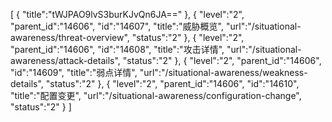 [
	{
		"title":"tWJPAO9lvS3burKJvQn6JA=="
	},
	{
		"level":"2",
		"parent_id":"14606",
		"id":"14607",
		"title":"威胁概览",
		"url":"/situational-awareness/threat-overview",
		"status":"2"
	},
	{
		"level":"2",
		"parent_id":"14606",
		"id":"14608",
		"title":"攻击详情",
		"url":"/situational-awareness/attack-details",
		"status":"2"
	},
	{
		"level":"2",
		"parent_id":"14606",
		"id":"14609",
		"title":"弱点详情",
		"url":"/situational-awareness/weakness-details",
		"status":"2"
	},
	{
		"level":"2",
		"parent_id":"14606",
		"id":"14610",
		"title":"配置变更",
		"url":"/situational-awareness/configuration-change",
		"status":"2"
	}
]